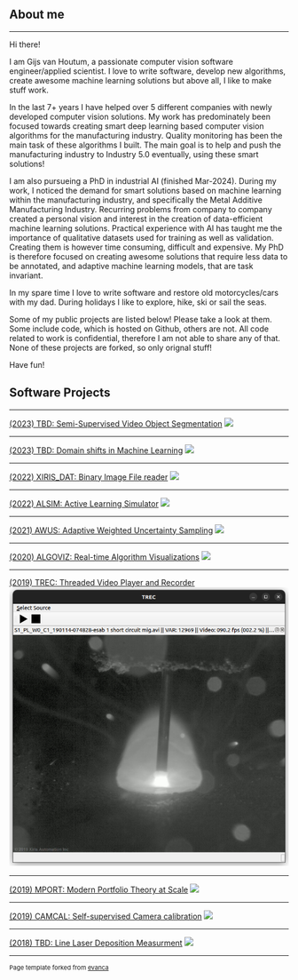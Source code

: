 ## About me

---

Hi there!

I am Gijs van Houtum, a passionate computer vision software engineer/applied scientist. 
I love to write software, develop new algorithms, create awesome machine learning solutions but above all, 
I like to make stuff work. 

In the last 7+ years I have helped over 5 different companies with newly developed computer vision solutions.
My work has predominately been focused towards creating smart deep learning based computer vision algorithms 
for the manufacturing industry. Quality monitoring has been the main task of these algorithms I built.
The main goal is to help and push the manufacturing industry to Industry 5.0 eventually, using these smart solutions! 

I am also pursueing a PhD in industrial AI (finished Mar-2024). During my work, I noticed the demand for smart 
solutions based on machine learning within the manufacturing industry, and specifically the Metal Additive Manufacturing 
Industry. Recurring problems from company to company created a personal vision and interest in the creation of 
data-efficient machine learning solutions. Practical experience with AI has taught me the importance of qualitative datasets
used for training as well as validation. Creating them is however time consuming, difficult and expensive. My PhD is 
therefore focused on creating awesome solutions that require less data to be annotated, and adaptive machine learning models, 
that are task invariant.

In my spare time I love to write software and restore old motorcycles/cars with my dad. 
During holidays I like to explore, hike, ski or sail the seas.

Some of my public projects are listed below! Please take a look at them. Some include code, 
which is hosted on Github, others are not. All code related to work is confidential, 
therefore I am not able to share any of that. None of these projects are forked,
so only orignal stuff!

Have fun!

## Software Projects

---
[(2023) TBD: Semi-Supervised Video Object Segmentation](/pdf/CV1.pdf)
<img src="images/dummy_thumbnail.jpg?raw=true"/>

---
[(2023) TBD: Domain shifts in Machine Learning](/pdf/CV1.pdf)
<img src="images/dummy_thumbnail.jpg?raw=true"/>

---
[(2022) XIRIS_DAT: Binary Image File reader](/pdf/CV1.pdf)
<img src="images/dummy_thumbnail.jpg?raw=true"/>

---
[(2022) ALSIM: Active Learning Simulator](/pdf/CV1.pdf)
<img src="images/dummy_thumbnail.jpg?raw=true"/>

---
[(2021) AWUS: Adaptive Weighted Uncertainty Sampling](/sample_page)
<img src="images/dummy_thumbnail.jpg?raw=true"/>

---
[(2020) ALGOVIZ: Real-time Algorithm Visualizations](https://github.com/gijsvanhoutum/algoviz)
<img src="images/dummy_thumbnail.jpg?raw=true"/>

---
[(2019) TREC: Threaded Video Player and Recorder](https://github.com/gijsvanhoutum/trec)
![Screenshot of TREC example](https://github.com/gijsvanhoutum/trec/blob/master/icons/screenshot.png)

---
[(2019) MPORT: Modern Portfolio Theory at Scale](http://example.com/)
<img src="images/dummy_thumbnail.jpg?raw=true"/>

---
[(2019) CAMCAL: Self-supervised Camera calibration](http://example.com/)
<img src="images/dummy_thumbnail.jpg?raw=true"/>

---
[(2018) TBD: Line Laser Deposition Measurment](http://example.com/)
<img src="images/dummy_thumbnail.jpg?raw=true"/>

---
<p style="font-size:11px">Page template forked from <a href="https://github.com/evanca/quick-portfolio">evanca</a></p>
<!-- Remove above link if you don't want to attibute -->
